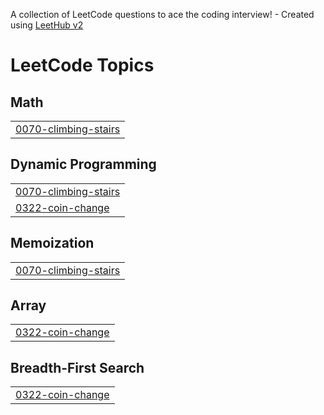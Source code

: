 A collection of LeetCode questions to ace the coding interview! - Created using [LeetHub v2](https://github.com/arunbhardwaj/LeetHub-2.0)
<!---LeetCode Topics Start-->
# LeetCode Topics
## Math
|  |
| ------- |
| [0070-climbing-stairs](https://github.com/Uditgupta08/Blind-75-Leetcode/tree/master/0070-climbing-stairs) |
## Dynamic Programming
|  |
| ------- |
| [0070-climbing-stairs](https://github.com/Uditgupta08/Blind-75-Leetcode/tree/master/0070-climbing-stairs) |
| [0322-coin-change](https://github.com/Uditgupta08/Blind-75-Leetcode/tree/master/0322-coin-change) |
## Memoization
|  |
| ------- |
| [0070-climbing-stairs](https://github.com/Uditgupta08/Blind-75-Leetcode/tree/master/0070-climbing-stairs) |
## Array
|  |
| ------- |
| [0322-coin-change](https://github.com/Uditgupta08/Blind-75-Leetcode/tree/master/0322-coin-change) |
## Breadth-First Search
|  |
| ------- |
| [0322-coin-change](https://github.com/Uditgupta08/Blind-75-Leetcode/tree/master/0322-coin-change) |
<!---LeetCode Topics End-->